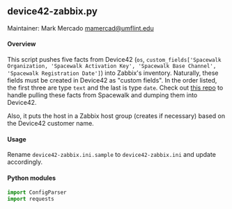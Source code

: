 ## device42-zabbix.py

Maintainer: Mark Mercado <mamercad@umflint.edu>

#### Overview

This script pushes five facts from Device42 (`os`, `custom_fields['Spacewalk Organization, 'Spacewalk Activation Key', 'Spacewalk Base Channel', 'Spacewalk Registration Date']`) into Zabbix's inventory. Naturally, these fields must be created in Device42 as "custom fields". In the order listed, the first three are type `text` and the last is type `date`. Check out [this repo](https://github.com/um-flint/spacewalk-device42.git) to handle pulling these facts from Spacewalk and dumping them into Device42.

Also, it puts the host in a Zabbix host group (creates if necessary) based on the Device42 customer name.

#### Usage

Rename `device42-zabbix.ini.sample` to `device42-zabbix.ini` and update accordingly.

#### Python modules

```python
import ConfigParser
import requests
```
